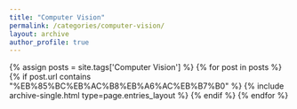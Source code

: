 ```yaml
---
title: "Computer Vision"
permalink: /categories/computer-vision/
layout: archive
author_profile: true
---
```


{% assign posts = site.tags['Computer Vision'] %}
{% for post in posts %} 
    {% if post.url contains "%EB%85%BC%EB%AC%B8%EB%A6%AC%EB%B7%B0" %}
        {% include archive-single.html type=page.entries_layout %}
    {% endif %}
{% endfor %}